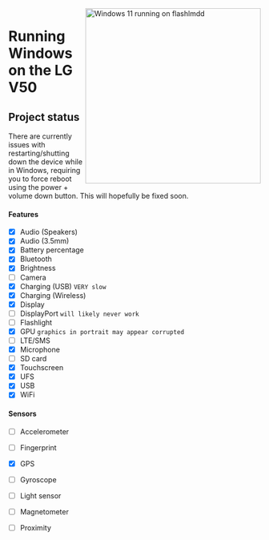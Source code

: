 <img align="right" src="https://github.com/n00b69/woa-flashlmdd/blob/main/flashlmdd.png" width="350" alt="Windows 11 running on flashlmdd">

# Running Windows on the LG V50

## Project status
There are currently issues with restarting/shutting down the device while in Windows, requiring you to force reboot using the power + volume down button. This will hopefully be fixed soon.

#### Features
- [x] Audio (Speakers)
- [x] Audio (3.5mm)
- [x] Battery percentage
- [x] Bluetooth
- [x] Brightness
- [ ] Camera
- [x] Charging (USB) ```VERY slow```
- [x] Charging (Wireless)
- [x] Display
- [ ] DisplayPort ```will likely never work```
- [ ] Flashlight
- [x] GPU ```graphics in portrait may appear corrupted```
- [ ] LTE/SMS
- [x] Microphone
- [ ] SD card
- [x] Touchscreen
- [x] UFS
- [x] USB
- [x] WiFi

#### Sensors
- [ ] Accelerometer
- [ ] Fingerprint
- [x] GPS
- [ ] Gyroscope
- [ ] Light sensor
- [ ] Magnetometer
- [ ] Proximity





















